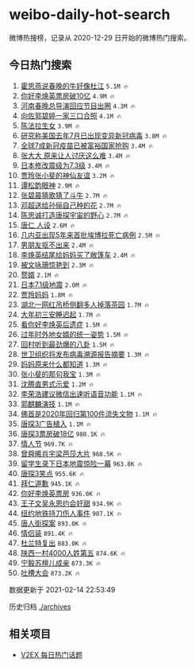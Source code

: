 # weibo-daily-hot-search

微博热搜榜，记录从 2020-12-29 日开始的微博热门搜索。

## 今日热门搜索

<!-- BEGIN -->

1. [霍思燕说春晚的牛好像杜江](https://s.weibo.com/weibo?q=%23%E9%9C%8D%E6%80%9D%E7%87%95%E8%AF%B4%E6%98%A5%E6%99%9A%E7%9A%84%E7%89%9B%E5%A5%BD%E5%83%8F%E6%9D%9C%E6%B1%9F%23&Refer=top) `5.1M 🔥`
1. [你好李焕英票房破10亿](https://s.weibo.com/weibo?q=%23%E4%BD%A0%E5%A5%BD%E6%9D%8E%E7%84%95%E8%8B%B1%E7%A5%A8%E6%88%BF%E7%A0%B410%E4%BA%BF%23&Refer=top) `4.9M 🔥`
1. [河南春晚总导演回应节目出圈](https://s.weibo.com/weibo?q=%23%E6%B2%B3%E5%8D%97%E6%98%A5%E6%99%9A%E6%80%BB%E5%AF%BC%E6%BC%94%E5%9B%9E%E5%BA%94%E8%8A%82%E7%9B%AE%E5%87%BA%E5%9C%88%23&Refer=top) `4.3M 🔥`
1. [向佐郭碧婷一家三口合照](https://s.weibo.com/weibo?q=%23%E5%90%91%E4%BD%90%E9%83%AD%E7%A2%A7%E5%A9%B7%E4%B8%80%E5%AE%B6%E4%B8%89%E5%8F%A3%E5%90%88%E7%85%A7%23&Refer=top) `4.1M 🔥`
1. [陈法拉生女](https://s.weibo.com/weibo?q=%23%E9%99%88%E6%B3%95%E6%8B%89%E7%94%9F%E5%A5%B3%23&Refer=top) `3.9M 🔥`
1. [研究称美国去年7月已出现变异新冠病毒](https://s.weibo.com/weibo?q=%E7%A0%94%E7%A9%B6%E7%A7%B0%E7%BE%8E%E5%9B%BD%E5%8E%BB%E5%B9%B47%E6%9C%88%E5%B7%B2%E5%87%BA%E7%8E%B0%E5%8F%98%E5%BC%82%E6%96%B0%E5%86%A0%E7%97%85%E6%AF%92&Refer=top) `3.8M 🔥`
1. [全球7成新冠疫苗已被富裕国家抢购](https://s.weibo.com/weibo?q=%23%E5%85%A8%E7%90%837%E6%88%90%E6%96%B0%E5%86%A0%E7%96%AB%E8%8B%97%E5%B7%B2%E8%A2%AB%E5%AF%8C%E8%A3%95%E5%9B%BD%E5%AE%B6%E6%8A%A2%E8%B4%AD%23&Refer=top) `3.4M 🔥`
1. [张大大 原来让人讨厌这么难](https://s.weibo.com/weibo?q=%E5%BC%A0%E5%A4%A7%E5%A4%A7%20%E5%8E%9F%E6%9D%A5%E8%AE%A9%E4%BA%BA%E8%AE%A8%E5%8E%8C%E8%BF%99%E4%B9%88%E9%9A%BE&Refer=top) `3.4M 🔥`
1. [日本修改震级为7.3级](https://s.weibo.com/weibo?q=%23%E6%97%A5%E6%9C%AC%E4%BF%AE%E6%94%B9%E9%9C%87%E7%BA%A7%E4%B8%BA7.3%E7%BA%A7%23&Refer=top) `3.4M 🔥`
1. [贾玲张小斐的神仙友谊](https://s.weibo.com/weibo?q=%E8%B4%BE%E7%8E%B2%E5%BC%A0%E5%B0%8F%E6%96%90%E7%9A%84%E7%A5%9E%E4%BB%99%E5%8F%8B%E8%B0%8A&Refer=top) `3.2M 🔥`
1. [谭松韵眼神](https://s.weibo.com/weibo?q=%23%E8%B0%AD%E6%9D%BE%E9%9F%B5%E7%9C%BC%E7%A5%9E%23&Refer=top) `2.9M 🔥`
1. [张碧晨猜歌猜了斗牛](https://s.weibo.com/weibo?q=%23%E5%BC%A0%E7%A2%A7%E6%99%A8%E7%8C%9C%E6%AD%8C%E7%8C%9C%E4%BA%86%E6%96%97%E7%89%9B%23&Refer=top) `2.7M 🔥`
1. [邓超送给孙俪自己种的花](https://s.weibo.com/weibo?q=%23%E9%82%93%E8%B6%85%E9%80%81%E7%BB%99%E5%AD%99%E4%BF%AA%E8%87%AA%E5%B7%B1%E7%A7%8D%E7%9A%84%E8%8A%B1%23&Refer=top) `2.7M 🔥`
1. [陈思诚打造唐探宇宙的野心](https://s.weibo.com/weibo?q=%E9%99%88%E6%80%9D%E8%AF%9A%E6%89%93%E9%80%A0%E5%94%90%E6%8E%A2%E5%AE%87%E5%AE%99%E7%9A%84%E9%87%8E%E5%BF%83&Refer=top) `2.7M 🔥`
1. [唐仁 人设](https://s.weibo.com/weibo?q=%E5%94%90%E4%BB%81%20%E4%BA%BA%E8%AE%BE&Refer=top) `2.6M 🔥`
1. [几内亚出现5年来首批埃博拉死亡病例](https://s.weibo.com/weibo?q=%23%E5%87%A0%E5%86%85%E4%BA%9A%E5%87%BA%E7%8E%B05%E5%B9%B4%E6%9D%A5%E9%A6%96%E6%89%B9%E5%9F%83%E5%8D%9A%E6%8B%89%E6%AD%BB%E4%BA%A1%E7%97%85%E4%BE%8B%23&Refer=top) `2.5M 🔥`
1. [男朋友抠不出来](https://s.weibo.com/weibo?q=%23%E7%94%B7%E6%9C%8B%E5%8F%8B%E6%8A%A0%E4%B8%8D%E5%87%BA%E6%9D%A5%23&Refer=top) `2.4M 🔥`
1. [李焕英结尾给妈妈买了敞篷车](https://s.weibo.com/weibo?q=%E6%9D%8E%E7%84%95%E8%8B%B1%E7%BB%93%E5%B0%BE%E7%BB%99%E5%A6%88%E5%A6%88%E4%B9%B0%E4%BA%86%E6%95%9E%E7%AF%B7%E8%BD%A6&Refer=top) `2.4M 🔥`
1. [被文咏珊惊艳到](https://s.weibo.com/weibo?q=%23%E8%A2%AB%E6%96%87%E5%92%8F%E7%8F%8A%E6%83%8A%E8%89%B3%E5%88%B0%23&Refer=top) `2.3M 🔥`
1. [赘婿](https://s.weibo.com/weibo?q=%E8%B5%98%E5%A9%BF&Refer=top) `2.1M 🔥`
1. [日本7.1级地震](https://s.weibo.com/weibo?q=%23%E6%97%A5%E6%9C%AC7.1%E7%BA%A7%E5%9C%B0%E9%9C%87%23&Refer=top) `2.0M 🔥`
1. [贾玲妈妈](https://s.weibo.com/weibo?q=%E8%B4%BE%E7%8E%B2%E5%A6%88%E5%A6%88&Refer=top) `1.8M 🔥`
1. [湖北一网红吊桥侧翻多人掉落茶园](https://s.weibo.com/weibo?q=%23%E6%B9%96%E5%8C%97%E4%B8%80%E7%BD%91%E7%BA%A2%E5%90%8A%E6%A1%A5%E4%BE%A7%E7%BF%BB%E5%A4%9A%E4%BA%BA%E6%8E%89%E8%90%BD%E8%8C%B6%E5%9B%AD%23&Refer=top) `1.7M 🔥`
1. [大年初三安睡迟起](https://s.weibo.com/weibo?q=%23%E5%A4%A7%E5%B9%B4%E5%88%9D%E4%B8%89%E5%AE%89%E7%9D%A1%E8%BF%9F%E8%B5%B7%23&Refer=top) `1.7M 🔥`
1. [看你好李焕英后遗症](https://s.weibo.com/weibo?q=%23%E7%9C%8B%E4%BD%A0%E5%A5%BD%E6%9D%8E%E7%84%95%E8%8B%B1%E5%90%8E%E9%81%97%E7%97%87%23&Refer=top) `1.5M 🔥`
1. [过年时外地女婿的统一姿势](https://s.weibo.com/weibo?q=%23%E8%BF%87%E5%B9%B4%E6%97%B6%E5%A4%96%E5%9C%B0%E5%A5%B3%E5%A9%BF%E7%9A%84%E7%BB%9F%E4%B8%80%E5%A7%BF%E5%8A%BF%23&Refer=top) `1.5M 🔥`
1. [回村听到最劲爆的八卦](https://s.weibo.com/weibo?q=%23%E5%9B%9E%E6%9D%91%E5%90%AC%E5%88%B0%E6%9C%80%E5%8A%B2%E7%88%86%E7%9A%84%E5%85%AB%E5%8D%A6%23&Refer=top) `1.5M 🔥`
1. [世卫组织将发布病毒溯源报告摘要](https://s.weibo.com/weibo?q=%23%E4%B8%96%E5%8D%AB%E7%BB%84%E7%BB%87%E5%B0%86%E5%8F%91%E5%B8%83%E7%97%85%E6%AF%92%E6%BA%AF%E6%BA%90%E6%8A%A5%E5%91%8A%E6%91%98%E8%A6%81%23&Refer=top) `1.3M 🔥`
1. [妈妈原来什么都知道](https://s.weibo.com/weibo?q=%E5%A6%88%E5%A6%88%E5%8E%9F%E6%9D%A5%E4%BB%80%E4%B9%88%E9%83%BD%E7%9F%A5%E9%81%93&Refer=top) `1.3M 🔥`
1. [张小斐的那句我宝](https://s.weibo.com/weibo?q=%23%E5%BC%A0%E5%B0%8F%E6%96%90%E7%9A%84%E9%82%A3%E5%8F%A5%E6%88%91%E5%AE%9D%23&Refer=top) `1.3M 🔥`
1. [沈腾直男式示爱](https://s.weibo.com/weibo?q=%23%E6%B2%88%E8%85%BE%E7%9B%B4%E7%94%B7%E5%BC%8F%E7%A4%BA%E7%88%B1%23&Refer=top) `1.2M 🔥`
1. [李荣浩建议微信出速听语音功能](https://s.weibo.com/weibo?q=%23%E6%9D%8E%E8%8D%A3%E6%B5%A9%E5%BB%BA%E8%AE%AE%E5%BE%AE%E4%BF%A1%E5%87%BA%E9%80%9F%E5%90%AC%E8%AF%AD%E9%9F%B3%E5%8A%9F%E8%83%BD%23&Refer=top) `1.1M 🔥`
1. [郭麒麟演技](https://s.weibo.com/weibo?q=%E9%83%AD%E9%BA%92%E9%BA%9F%E6%BC%94%E6%8A%80&Refer=top) `1.1M 🔥`
1. [佛首是2020年回归第100件流失文物](https://s.weibo.com/weibo?q=%E4%BD%9B%E9%A6%96%E6%98%AF2020%E5%B9%B4%E5%9B%9E%E5%BD%92%E7%AC%AC100%E4%BB%B6%E6%B5%81%E5%A4%B1%E6%96%87%E7%89%A9&Refer=top) `1.1M 🔥`
1. [唐探3广告植入](https://s.weibo.com/weibo?q=%23%E5%94%90%E6%8E%A23%E5%B9%BF%E5%91%8A%E6%A4%8D%E5%85%A5%23&Refer=top) `1.1M 🔥`
1. [唐探3票房破18亿](https://s.weibo.com/weibo?q=%23%E5%94%90%E6%8E%A23%E7%A5%A8%E6%88%BF%E7%A0%B418%E4%BA%BF%23&Refer=top) `980.1K 🔥`
1. [情人节](https://s.weibo.com/weibo?q=%E6%83%85%E4%BA%BA%E8%8A%82&Refer=top) `969.7K 🔥`
1. [曾舜晞肖宇梁芭莎大片](https://s.weibo.com/weibo?q=%23%E6%9B%BE%E8%88%9C%E6%99%9E%E8%82%96%E5%AE%87%E6%A2%81%E8%8A%AD%E8%8E%8E%E5%A4%A7%E7%89%87%23&Refer=top) `968.5K 🔥`
1. [留学生录下日本地震惊险一幕](https://s.weibo.com/weibo?q=%23%E7%95%99%E5%AD%A6%E7%94%9F%E5%BD%95%E4%B8%8B%E6%97%A5%E6%9C%AC%E5%9C%B0%E9%9C%87%E6%83%8A%E9%99%A9%E4%B8%80%E5%B9%95%23&Refer=top) `963.8K 🔥`
1. [唐探3笑点](https://s.weibo.com/weibo?q=%E5%94%90%E6%8E%A23%E7%AC%91%E7%82%B9&Refer=top) `955.6K 🔥`
1. [拜仁道歉](https://s.weibo.com/weibo?q=%23%E6%8B%9C%E4%BB%81%E9%81%93%E6%AD%89%23&Refer=top) `945.1K 🔥`
1. [你好李焕英票房](https://s.weibo.com/weibo?q=%23%E4%BD%A0%E5%A5%BD%E6%9D%8E%E7%84%95%E8%8B%B1%E7%A5%A8%E6%88%BF%23&Refer=top) `936.0K 🔥`
1. [王子文吴永恩约会好甜](https://s.weibo.com/weibo?q=%23%E7%8E%8B%E5%AD%90%E6%96%87%E5%90%B4%E6%B0%B8%E6%81%A9%E7%BA%A6%E4%BC%9A%E5%A5%BD%E7%94%9C%23&Refer=top) `934.9K 🔥`
1. [纽约地铁持刀伤人事件](https://s.weibo.com/weibo?q=%E7%BA%BD%E7%BA%A6%E5%9C%B0%E9%93%81%E6%8C%81%E5%88%80%E4%BC%A4%E4%BA%BA%E4%BA%8B%E4%BB%B6&Refer=top) `907.1K 🔥`
1. [唐人街探案](https://s.weibo.com/weibo?q=%E5%94%90%E4%BA%BA%E8%A1%97%E6%8E%A2%E6%A1%88&Refer=top) `893.0K 🔥`
1. [情侣装](https://s.weibo.com/weibo?q=%E6%83%85%E4%BE%A3%E8%A3%85&Refer=top) `891.4K 🔥`
1. [杜兰特复出](https://s.weibo.com/weibo?q=%23%E6%9D%9C%E5%85%B0%E7%89%B9%E5%A4%8D%E5%87%BA%23&Refer=top) `883.0K 🔥`
1. [陕西一村4000人姓第五](https://s.weibo.com/weibo?q=%E9%99%95%E8%A5%BF%E4%B8%80%E6%9D%914000%E4%BA%BA%E5%A7%93%E7%AC%AC%E4%BA%94&Refer=top) `874.6K 🔥`
1. [宁毅苏檀儿成亲](https://s.weibo.com/weibo?q=%E5%AE%81%E6%AF%85%E8%8B%8F%E6%AA%80%E5%84%BF%E6%88%90%E4%BA%B2&Refer=top) `873.3K 🔥`
1. [吐槽大会](https://s.weibo.com/weibo?q=%E5%90%90%E6%A7%BD%E5%A4%A7%E4%BC%9A&Refer=top) `873.2K 🔥`

数据更新于 2021-02-14 22:53:49

<!-- END -->

历史归档 [./archives](./archives)

## 相关项目

- [V2EX 每日热门话题](https://github.com/realLeonardo/v2ex-daily-hot-topic)

